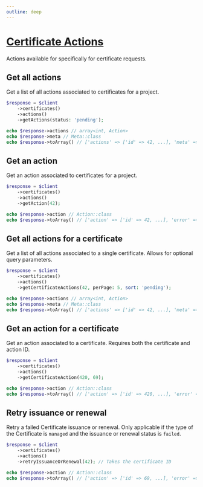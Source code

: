 ```yaml
---
outline: deep
---
```


# [Certificate Actions](https://docs.hetzner.cloud/#certificate-actions)

Actions available for specifically for certificate requests.

## Get all actions

Get a list of all actions associated to certificates for a project.

```php
$response = $client
    ->certificates()
    ->actions()
    ->getActions(status: 'pending');

echo $response->actions // array<int, Action>
echo $response->meta // Meta::class
echo $response->toArray() // ['actions' => ['id' => 42, ...], 'meta' => [...]]
```

## Get an action

Get an action associated to certificates for a project.

```php
$response = $client
    ->certificates()
    ->actions()
    ->getAction(42);

echo $response->action // Action::class
echo $response->toArray() // ['action' => ['id' => 42, ...], 'error' => null]
```

## Get all actions for a certificate

Get a list of all actions associated to a single certificate. Allows for optional query parameters.

```php
$response = $client
    ->certificates()
    ->actions()
    ->getCertificateActions(42, perPage: 5, sort: 'pending');

echo $response->actions // array<int, Action>
echo $response->meta // Meta::class
echo $response->toArray() // ['actions' => ['id' => 42, ...], 'meta' => [...]]
```

## Get an action for a certificate

Get an action associated to a certificate. Requires both the certificate and action ID.

```php
$response = $client
    ->certificates()
    ->actions()
    ->getCertificateAction(420, 69);

echo $response->action // Action::class
echo $response->toArray() // ['action' => ['id' => 420, ...], 'error' => null]
```

## Retry issuance or renewal

Retry a failed Certificate issuance or renewal. Only applicable if the type of the Certificate is `managed` and the
issuance or renewal status is `failed`.

```php
$response = $client
    ->certificates()
    ->actions()
    ->retryIssuanceOrRenewal(42); // Takes the certificate ID

echo $response->action // Action::class
echo $response->toArray() // ['action' => ['id' => 69, ...], 'error' => null]
```
